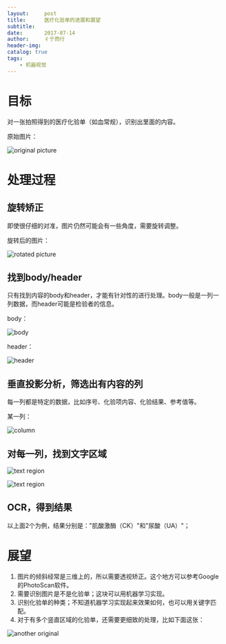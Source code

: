 ```yaml
---
layout:     post
title:      医疗化验单的进展和展望
subtitle:   
date:       2017-07-14
author:     彳亍而行
header-img: 
catalog: true
tags:
    - 机器视觉
---
```


# 目标

对一张拍照得到的医疗化验单（如血常规），识别出里面的内容。

原始图片：

![original picture](https://raw.githubusercontent.com/lixing123/lixing123.github.io/master/img/pic_detect_original.png)

# 处理过程

## 旋转矫正

即使很仔细的对准，图片仍然可能会有一些角度，需要旋转调整。

旋转后的图片：

![rotated picture](https://raw.githubusercontent.com/lixing123/lixing123.github.io/master/img/pic_detect_rotated.png)

## 找到body/header

只有找到内容的body和header，才能有针对性的进行处理。body一般是一列一列数据，而header可能是检验者的信息。

body：

![body](https://raw.githubusercontent.com/lixing123/lixing123.github.io/master/img/pic_detect_body.png)

header：

![header](https://raw.githubusercontent.com/lixing123/lixing123.github.io/master/img/pic_detect_header.png)

## 垂直投影分析，筛选出有内容的列

每一列都是特定的数据，比如序号、化验项内容、化验结果、参考值等。

某一列：

![column](https://raw.githubusercontent.com/lixing123/lixing123.github.io/master/img/pic_detect_column2.png)

## 对每一列，找到文字区域

![text region](https://raw.githubusercontent.com/lixing123/lixing123.github.io/master/img/pic_detect_line1.png)

![text region](https://raw.githubusercontent.com/lixing123/lixing123.github.io/master/img/pic_detect_line2.png)

## OCR，得到结果

以上面2个为例，结果分别是："肌酸激酶（CK）"和"尿酸（UA）"；

# 展望

1. 图片的倾斜经常是三维上的，所以需要透视矫正。这个地方可以参考Google的PhotoScan软件。
2. 需要识别图片是不是化验单；这块可以用机器学习实现。
3. 识别化验单的种类；不知道机器学习实现起来效果如何，也可以用关键字匹配。
4. 对于有多个竖直区域的化验单，还需要更细致的处理，比如下面这张：

![another original](https://raw.githubusercontent.com/lixing123/lixing123.github.io/master/img/pic_detect_another_original.png)